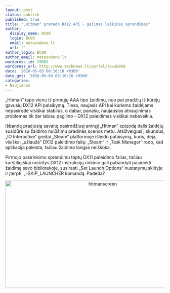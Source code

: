 ```yaml
---
layout: post
status: publish
published: true
title: "„Hitman“ prarado DX12 API - galimas laikinas sprendimas"
author:
  display_name: BC00
  login: BC00
  email: matasx@one.lt
  url: ''
author_login: BC00
author_email: matasx@one.lt
wordpress_id: 20089
wordpress_url: http://www.technews.lt/portal/?p=20089
date: '2016-05-03 08:10:16 +0300'
date_gmt: '2016-05-03 05:10:16 +0300'
categories:
- Naujienos
---
```

<p>„Hitman“ tapo vienu iš pirmųjų AAA tipo žaidimų, nuo pat pradžių iš kūrėjų gavusių DX12 API palaikymą. Tiesa, naujasis API kai kuriems žaidėjams nepasirodė visiškai stabilus, o dabar, panašu, naujausias atnaujinimas problemas tik dar labiau pagilino - DX12 paleidimas visiškai nebeveikia.</p>
<p>Išbandę praėjusią savaitę pasirodžiusį antrąjį „Hitman“ epizodą dalis žaidėjų susidūrė su žaidimo nulūžimu pradinės scenos metu. Atsižvelgusi į skundus, „IO Interactive“ greitai „Steam“ platformoje išleido pataisymą, kuris, deja, visiškai „užlaužė“ DX12 paleidimo failą: „Steam“ ir „Task Manager“ rodo, kad aplikacija paleista, tačiau žaidimo langas neiššoka.</p>
<p>Pirmojo pasirinkimo sprendimu taptų DX11 paleidimo failas, tačiau karštiligiškai norintys DX12 instrukcijų rinkinio gali pabandyti pasirinkti žaidimą savo bibliotekoje, susirasti „Set Launch Options“ nustatymų skiltyje ir įterpti  „-SKIP_LAUNCHER komandą. Padeda?</p>
<p style="text-align: center;"><a href="http://www.technews.lt/portal/wp-content/uploads/2016/05/hitmanscreen.jpg"><img class="alignnone size-full wp-image-20090" src="http://www.technews.lt/portal/wp-content/uploads/2016/05/hitmanscreen.jpg" alt="hitmanscreen" width="600" height="338" /></a></p>
<p>&nbsp;</p>
